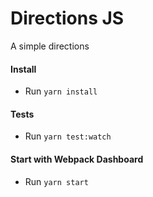 # Directions JS

A simple directions

#### Install

- Run `yarn install`

#### Tests

- Run `yarn test:watch`

#### Start with Webpack Dashboard

- Run `yarn start`

